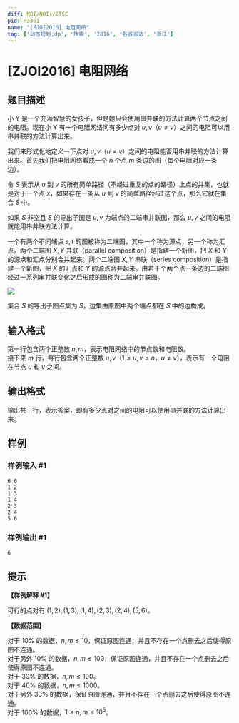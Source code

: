 ```yaml
---
diff: NOI/NOI+/CTSC
pid: P3351
name: "[ZJOI2016] 电阻网络"
tag: ['动态规划,dp', '搜索', '2016', '各省省选', '浙江']
---
```

# [ZJOI2016] 电阻网络
## 题目描述

小 Y 是一个充满智慧的女孩子，但是她只会使用串并联的方法计算两个节点之间的电阻。现在小 Y 有一个电阻网络问有多少点对 $u, v$（$u \ne v$）之间的电阻可以用串并联的方法计算出来。

我们来形式化地定义一下点对 $u, v$（$u \ne v$）之间的电阻能否用串并联的方法计算出来。首先我们把电阻网络看成一个 $n$ 个点 $m$ 条边的图（每个电阻对应一条边）。

令 $S$ 表示从 $u$ 到 $v$ 的所有简单路径（不经过重复的点的路径）上点的并集，也就是对于一个点 $x$，如果存在一条从 $u$ 到 $v$ 的简单路径经过这个点，那么它就在集合 $S$ 中。

如果 $S$ 非空且 $S$ 的导出子图是 $u, v$ 为端点的二端串并联图，那么 $u, v$ 之间的电阻就能用串并联方法计算。

一个有两个不同端点 $s, t$ 的图被称为二端图，其中一个称为源点，另一个称为汇点。两个二端图 $X, Y$ 并联（parallel composition）是指建一个新图，把 $X$ 和 $Y$ 的源点和汇点分别合并起来。两个二端图 $X, Y$ 串联（series composition）是指建一个新图，把 $X$ 的汇点和 $Y$ 的源点合并起来。由若干个两个点一条边的二端图经过一系列串并联变化之后形成的图称为二端串并联图。

![](https://cdn.luogu.com.cn/upload/image_hosting/9xagyluf.png)

集合 $S$ 的导出子图点集为 $S$，边集由原图中两个端点都在 $S$ 中的边构成。
## 输入格式

第一行包含两个正整数 $n, m$，表示电阻网络中的节点数和电阻数。  
接下来 $m$ 行，每行包含两个正整数 $u, v$（$1 \le u, v \le n$，$u \ne v$），表示有一个电阻在节点 $u$ 和 $v$ 之间。
## 输出格式

输出共一行，表示答案，即有多少点对之间的电阻可以使用串并联的方法计算出来。
## 样例

### 样例输入 #1
```
6 6
1 2
1 3
1 4
2 3
2 4
5 6

```
### 样例输出 #1
```
6

```
## 提示

**【样例解释 #1】**

可行的点对有 $(1, 2), (1, 3), (1, 4), (2, 3), (2, 4), (5, 6)$。

**【数据范围】**

对于 $10 \%$ 的数据，$n, m \le 10$，保证原图连通，并且不存在一个点删去之后使得原图不连通。  
对于另外 $10 \%$ 的数据，$n, m \le 100$，保证原图连通，并且不存在一个点删去之后使得原图不连通。  
对于 $30 \%$ 的数据，$n, m \le 100$。  
对于 $40 \%$ 的数据，$n, m \le 1000$。  
对于另外 $30 \%$ 的数据，保证原图连通，并且不存在一个点删去之后使得原图不连通。  
对于 $100 \%$ 的数据，$1 \le n, m \le {10}^5$。
